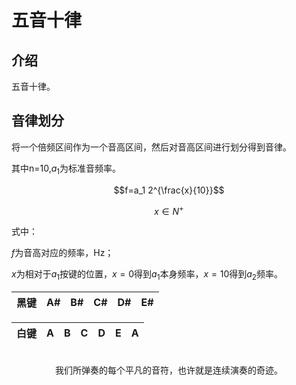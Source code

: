 # 五音十律

## 介绍

五音十律。

## 音律划分

将一个倍频区间作为一个音高区间，然后对音高区间进行划分得到音律。

其中n=10,$a_1$为标准音频率。

$$f=a_1 2^{\frac{x}{10}}$$

$$x\in{N^{+}}$$

式中：

$f$为音高对应的频率，Hz；

$x$为相对于$a_1$按键的位置，$x=0$得到$a_1$本身频率，$x=10$得到$a_2$频率。


| 黑键 | A#  | B#  | C#  | D#  | E#  |
| ---- | --- | --- | --- | --- | --- | 

| 白键 | A   | B   | C   | D   | E    | A   |
| ---- | --- | --- | --- | --- | --- | --- |

<br/>
<center class="footer">我们所弹奏的每个平凡的音符，也许就是连续演奏的奇迹。</center >